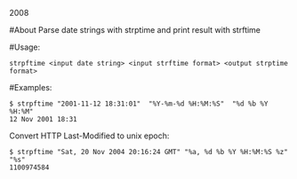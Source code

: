 2008

#About
Parse date strings with strptime and print result with strftime

#Usage: 
```
strpftime <input date string> <input strftime format> <output strptime format>
```


#Examples:

```
$ strpftime "2001-11-12 18:31:01"  "%Y-%m-%d %H:%M:%S"  "%d %b %Y %H:%M"
12 Nov 2001 18:31
```

Convert HTTP Last-Modified to unix epoch:
```
$ strpftime "Sat, 20 Nov 2004 20:16:24 GMT" "%a, %d %b %Y %H:%M:%S %z" "%s"
1100974584
```

